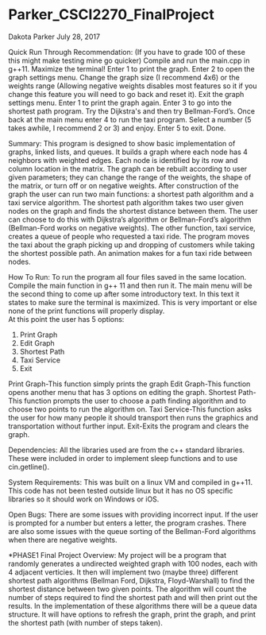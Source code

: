 # Parker_CSCI2270_FinalProject
Dakota Parker
July 28, 2017

Quick Run Through Recommendation:
(If you have to grade 100 of these this might make testing mine go quicker)
Compile and run the main.cpp in g++11.  Maximize the terminal!  Enter 1 to print the graph. Enter 2 to open the graph settings menu.  Change the graph size (I recommend 4x6) or the weights range (Allowing negative weights disables most features so it if you change this feature you will need to go back and reset it).  Exit the graph settings menu.  Enter 1 to print the graph again.  Enter 3 to go into the shortest path program.  Try the Dijkstra's and then try Bellman-Ford’s.  Once back at the main menu  enter 4 to run the taxi program.  Select a number (5 takes awhile, I recommend 2 or 3) and enjoy.  Enter 5 to exit.  Done.    

Summary:
This program is designed to show basic implementation of graphs, linked lists, and queues.  It builds a graph where each node has 4 neighbors with weighted edges.  Each node is identified by its row and column location in the matrix.  The graph can be rebuilt according to user given parameters; they can change the range of the weights,  the shape of the matrix, or turn off or on negative weights.  After construction of the graph the user can run two main functions: a shortest path algorithm and a taxi service algorithm.  The shortest path algorithm takes two user given nodes on the graph and finds the shortest distance between them.  The user can choose to do this with Dijkstra’s algorithm or Bellman-Ford’s algorithm (Bellman-Ford works on negative weights).  The other function, taxi service, creates a queue of people who requested a taxi ride.  The program moves the taxi about the graph picking up and dropping of customers while taking the shortest possible path.  An animation makes for a fun taxi ride between nodes.

How To Run:
To run the program all four files saved in the same location.  Compile the main function in g++ 11 and then run it.  The main menu will be the second thing to come up after some introductory text.  In this text it states to make sure the terminal is maximized.  This is very important or else none of the print functions will properly display.  
At this point the user has 5 options: 
1.	Print Graph
2.	Edit Graph
3.	Shortest Path
4. 	Taxi Service
5.	Exit

Print Graph-This function simply prints the graph
Edit Graph-This function opens another menu that has 3 options on editing the graph.
Shortest Path-This function prompts the user to choose a path finding algorithm and to choose two points to run the algorithm on.
Taxi Service-This function asks the user for how many people it should transport then runs the graphics and transportation without further input.
Exit-Exits the program and clears the graph.	

Dependencies:
All the libraries used are from the c++ standard libraries.  These were included in order to implement sleep functions and to use cin.getline().   

System Requirements:
This was built on a linux VM and compiled in g++11.  This code has not been tested outside linux but it has no OS specific libraries so it should work on Windows or iOS.

Open Bugs:
There are some issues with providing incorrect input.  If the user is prompted for a number but enters a letter, the program crashes.
There are also some issues with the queue sorting of the Bellman-Ford algorithms when there are negative weights.


*PHASE1 
Final Project Overview:
  My project will be a program that randomly generates a undirected weighted graph with 100 nodes, each with 4 adjacent verticies.  It then will implement two (maybe three) different shortest path algorithms (Bellman Ford, Dijkstra, Floyd-Warshall) to find the shortest distance between two given points.  The algorithm will count the number of steps required to find the shortest path and will then print out the results.  In the implementation of these algorithms there will be a queue data structure. It will have options to refresh the graph, print the graph, and print the shortest path (with number of steps taken).  

